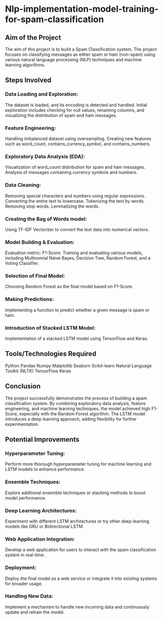 # Nlp-implementation-model-training-for-spam-classification

## Aim of the Project
The aim of this project is to build a Spam Classification system. The project focuses on classifying messages as either spam or ham (non-spam) using various natural language processing (NLP) techniques and machine learning algorithms.



## Steps Involved

### Data Loading and Exploration:
The dataset is loaded, and its encoding is detected and handled.
Initial exploration includes checking for null values, renaming columns, and visualizing the distribution of spam and ham messages.

### Feature Engineering:
Handling imbalanced dataset using oversampling.
Creating new features such as word_count, contains_currency_symbol, and contains_numbers.

### Exploratory Data Analysis (EDA):
Visualization of word_count distribution for spam and ham messages.
Analysis of messages containing currency symbols and numbers.

### Data Cleaning:
Removing special characters and numbers using regular expressions.
Converting the entire text to lowercase.
Tokenizing the text by words.
Removing stop words.
Lemmatizing the words.

### Creating the Bag of Words model:
Using TF-IDF Vectorizer to convert the text data into numerical vectors.

### Model Building & Evaluation:
Evaluation metric: F1-Score.
Training and evaluating various models, including Multinomial Naive Bayes, Decision Tree, Random Forest, and a Voting Classifier.

### Selection of Final Model:
Choosing Random Forest as the final model based on F1-Score.

### Making Predictions:
Implementing a function to predict whether a given message is spam or ham.

### Introduction of Stacked LSTM Model:
Implementation of a stacked LSTM model using TensorFlow and Keras.





## Tools/Technologies Required
Python
Pandas
Numpy
Matplotlib
Seaborn
Scikit-learn
Natural Language Toolkit (NLTK)
TensorFlow
Keras





## Conclusion
The project successfully demonstrates the process of building a spam classification system. By combining exploratory data analysis, feature engineering, and machine learning techniques, the model achieved high F1-Score, especially with the Random Forest algorithm. The LSTM model introduces a deep learning approach, adding flexibility for further experimentation.






## Potential Improvements
### Hyperparameter Tuning:
Perform more thorough hyperparameter tuning for machine learning and LSTM models to enhance performance.

### Ensemble Techniques:
Explore additional ensemble techniques or stacking methods to boost model performance.

### Deep Learning Architectures:
Experiment with different LSTM architectures or try other deep learning models like GRU or Bidirectional LSTM.

### Web Application Integration:
Develop a web application for users to interact with the spam classification system in real-time.

### Deployment:
Deploy the final model as a web service or integrate it into existing systems for broader usage.

### Handling New Data:
Implement a mechanism to handle new incoming data and continuously update and retrain the model.
